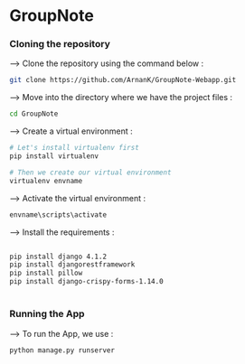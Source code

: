 
# GroupNote
</div>

### Cloning the repository

--> Clone the repository using the command below :
```bash
git clone https://github.com/ArnanK/GroupNote-Webapp.git

```

--> Move into the directory where we have the project files : 
```bash
cd GroupNote

```

--> Create a virtual environment :
```bash
# Let's install virtualenv first
pip install virtualenv

# Then we create our virtual environment
virtualenv envname

```

--> Activate the virtual environment :
```bash
envname\scripts\activate

```

--> Install the requirements :
```bash

pip install django 4.1.2
pip install djangorestframework
pip install pillow
pip install django-crispy-forms-1.14.0

```

#

### Running the App

--> To run the App, we use :
```bash
python manage.py runserver

```
